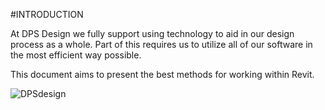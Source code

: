 #INTRODUCTION

At DPS Design we fully support using technology to aid in our design process as a whole. Part of this requires us to utilize all of our software in the most efficient way possible.

This document aims to present the best methods for working within Revit.


![DPSdesign](/images/1-dpslogo.png)

